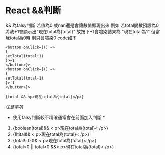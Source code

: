 # React &&判斷
&& 為falsy判斷 若值為0 或nan還是會讓數值顯現出來
例如
若total變數預設為0 將我+1會顯示出"現在total為{total}"
故按下+1會喧染結果為 "現在total為1"
但當我total為0時 則只會喧染0
code如下
```
<button onClick={() =>
{
setTotal(total+1)
}>+1
</button>}>
<button onClick={() =>
{
setTotal(total-1)
}>-1
</button>}>

{total && <p>現在total為{total}</p>}
```
*注意事項*
* 使用falsy判斷較不精確通常會在前面加入判斷 *
1.  {boolean(total)&& < p>現在total為{total}< /p>}
2. {!!tital&& < p>現在total為{total}< /p>}
3. {total!=0 && < p>現在total為{total}< /p>}
4. {total>0 || total<0 &&< p>現在total為{total}< /p>}